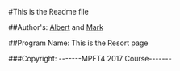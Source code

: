 #This is the Readme file

##Author's: [Albert](https://github.com/Okwonks) and [Mark](https://github.com/markkariuki)

##Program Name: This is the Resort page

###Copyright: -------MPFT4 2017 Course-------
